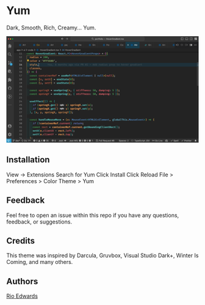 # Yum

Dark, Smooth, Rich, Creamy... Yum.

![Yum Theme](https://raw.githubusercontent.com/rioredwards/yum/main/images/Yum_Screenshot.png)

## Installation

View → Extensions
Search for Yum
Click Install
Click Reload
File > Preferences > Color Theme > Yum

## Feedback

Feel free to open an issue within this repo if you have any questions, feedback, or suggestions.

## Credits

This theme was inspired by Darcula, Gruvbox, Visual Studio Dark+, Winter Is Coming, and many others.

## Authors

[Rio Edwards](https://www.linkedin.com/in/rio-edwards/)

